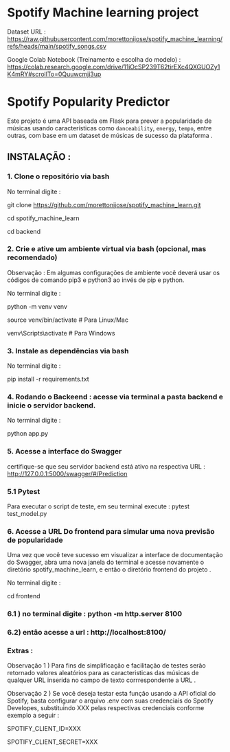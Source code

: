 # Spotify Machine learning project

Dataset URL : https://raw.githubusercontent.com/morettonijose/spotify_machine_learning/refs/heads/main/spotify_songs.csv 

Google Colab Notebook (Treinamento e escolha do modelo) : https://colab.research.google.com/drive/11iOcSP239T62tirEXc4QXGUOZy1K4mRY#scrollTo=0Quuwcmji3up

# Spotify Popularity Predictor

Este projeto é uma API baseada em Flask para prever a popularidade de músicas usando características como `danceability`, `energy`, `tempo`, entre outras, com base em um  dataset de músicas de sucesso da plataforma  .

## INSTALAÇÃO : 

### 1. Clone o repositório via bash

No terminal digite :

git clone https://github.com/morettonijose/spotify_machine_learn.git

cd spotify_machine_learn

cd backend

### 2. Crie e ative um ambiente virtual via bash (opcional, mas recomendado)

Observação : Em algumas configurações de ambiente você deverá usar os códigos de comando pip3 e python3 ao invés de pip e python. 

No terminal digite :

python -m venv venv

source venv/bin/activate  # Para Linux/Mac

venv\Scripts\activate  # Para Windows

###  3. Instale as dependências via bash

No terminal digite :

pip install -r requirements.txt

###  4. Rodando o Backeend  : acesse via terminal a pasta backend e inicie o servidor backend. 

No terminal digite :

python app.py

###  5. Acesse a interface do Swagger

certifique-se que seu servidor backend está ativo na respectiva URL : http://127.0.0.1:5000/swagger/#/Prediction


###  5.1 Pytest
Para executar o script de teste, em seu terminal execute  :
pytest test_model.py


###  6. Acesse a URL Do frontend para simular uma nova previsão de popularidade

Uma vez que você teve sucesso em visualizar a interface de documentação do Swagger, abra uma nova janela do terminal e acesse novamente o diretório spotify_machine_learn, e então o diretório frontend do projeto . 

No terminal digite :

cd frontend


###  6.1 ) no terminal digite : python -m http.server 8100

###  6.2) então acesse a url : http://localhost:8100/ 



###  Extras : 


Observação 1 )  Para fins de simplificação e facilitação  de testes  serão retornado  valores aleatórios para as caracteristicas das músicas de qualquer URL inserida no campo de texto corrrespondente a URL . 
    

Observação 2 ) Se você deseja testar esta função usando a  API oficial do Spotify, basta configurar o arquivo .env com suas credenciais do Spotify Developes, substituindo XXX pelas respectivas credenciais conforme exemplo a seguir : 

SPOTIFY_CLIENT_ID=XXX

SPOTIFY_CLIENT_SECRET=XXX


